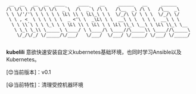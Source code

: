 ```shell
 __  __   __  __  ____     ____    __     ______   __     ______     
/\ \/\ \ /\ \/\ \/\  _`\  /\  _`\ /\ \   /\__  _\ /\ \   /\__  _\    
\ \ \/'/'\ \ \ \ \ \ \L\ \\ \ \L\_\ \ \  \/_/\ \/ \ \ \  \/_/\ \/    
 \ \ , <  \ \ \ \ \ \  _ <'\ \  _\L\ \ \  __\ \ \  \ \ \  __\ \ \    
  \ \ \\`\ \ \ \_\ \ \ \L\ \\ \ \L\ \ \ \L\ \\_\ \__\ \ \L\ \\_\ \__ 
   \ \_\ \_\\ \_____\ \____/ \ \____/\ \____//\_____\\ \____//\_____\
    \/_/\/_/ \/_____/\/___/   \/___/  \/___/ \/_____/ \/___/ \/_____/
                                                                   
```                                                                 


**kubelili**  意欲快速安装自定义kubernetes基础环境，也同时学习Ansible以及Kubernetes。

[:blush:当前版本]：v0.1

[:smiley:当前特性]：清理受控机器环境 
